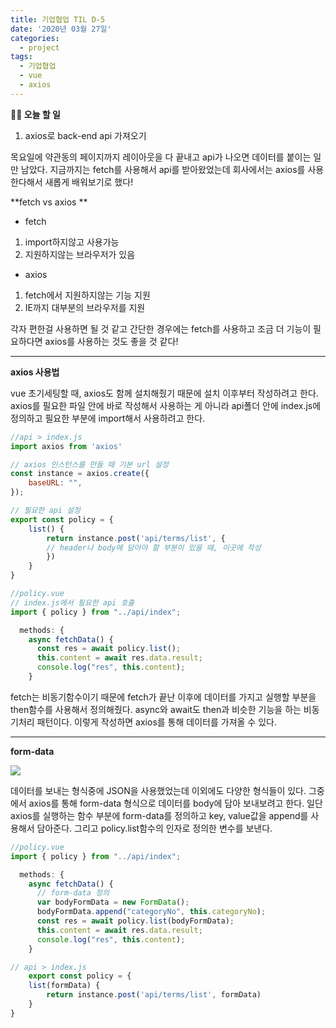 ```yaml
---
title: 기업협업 TIL D-5
date: '2020년 03월 27일'
categories:
  - project
tags:
  - 기업협업
  - vue
  - axios
---
```


**✍🏻 오늘 할 일**

1. axios로 back-end api 가져오기

목요일에 약관동의 페이지까지 레이아웃을 다 끝내고 api가 나오면 데이터를 붙이는 일만 남았다. 지금까지는 fetch를 사용해서 api를 받아왔었는데 회사에서는 axios를 사용한다해서 새롭게 배워보기로 했다!

**fetch vs axios **

- fetch

1. import하지않고 사용가능
2. 지원하지않는 브라우저가 있음

- axios

1. fetch에서 지원하지않는 기능 지원
2. IE까지 대부분의 브라우저를 지원

각자 편한걸 사용하면 될 것 같고 간단한 경우에는 fetch를 사용하고 조금 더 기능이 필요하다면 axios를 사용하는 것도 좋을 것 같다!

---

**axios 사용법**

vue 초기세팅할 때, axios도 함께 설치해줬기 때문에 설치 이후부터 작성하려고 한다.
axios를 필요한 파일 안에 바로 작성해서 사용하는 게 아니라 api폴더 안에 index.js에 정의하고 필요한 부분에 import해서 사용하려고 한다.

```js
//api > index.js
import axios from 'axios'

// axios 인스턴스를 만들 때 기본 url 설정
const instance = axios.create({
    baseURL: "",
});

// 필요한 api 설정
export const policy = {
    list() {
        return instance.post('api/terms/list', {
        // header나 body에 담아야 할 부분이 있을 때, 이곳에 작성
        })
    }
}

//policy.vue
// index.js에서 필요한 api 호출
import { policy } from "../api/index";

  methods: {
    async fetchData() {
      const res = await policy.list();
      this.content = await res.data.result;
      console.log("res", this.content);
    }
```

fetch는 비동기함수이기 때문에 fetch가 끝난 이후에 데이터를 가지고 실행할 부분을 then함수를 사용해서 정의해줬다. async와 await도 then과 비슷한 기능을 하는 비동기처리 패턴이다. 이렇게 작성하면 axios를 통해 데이터를 가져올 수 있다.

---

**form-data**

![](https://images.velog.io/images/ppl8709/post/3819b1a1-1680-4911-8f31-3b08e1bf0555/image.png)

데이터를 보내는 형식중에 JSON을 사용했었는데 이외에도 다양한 형식들이 있다. 그중에서 axios를 통해 form-data 형식으로 데이터를 body에 담아 보내보려고 한다.
일단 axios를 실행하는 함수 부분에 form-data를 정의하고 key, value값을 append를 사용해서 담아준다. 그리고 policy.list함수의 인자로 정의한 변수를 보낸다.

```js
//policy.vue
import { policy } from "../api/index";

  methods: {
    async fetchData() {
      // form-data 정의
      var bodyFormData = new FormData();
      bodyFormData.append("categoryNo", this.categoryNo);
      const res = await policy.list(bodyFormData);
      this.content = await res.data.result;
      console.log("res", this.content);
    }

// api > index.js
    export const policy = {
    list(formData) {
        return instance.post('api/terms/list', formData)
    }
}
```
